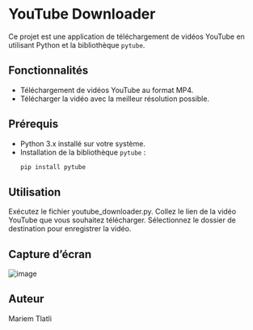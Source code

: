 # YouTube Downloader

Ce projet est une application de téléchargement de vidéos YouTube en utilisant Python et la bibliothèque `pytube`.

## Fonctionnalités

- Téléchargement de vidéos YouTube au format MP4.
- Télécharger la vidéo avec la meilleur résolution possible.

## Prérequis

- Python 3.x installé sur votre système.
- Installation de la bibliothèque `pytube` :
  ```bash
  pip install pytube
  
## Utilisation

Exécutez le fichier youtube_downloader.py.
Collez le lien de la vidéo YouTube que vous souhaitez télécharger.
Sélectionnez le dossier de destination pour enregistrer la vidéo.

## Capture d’écran

![image](https://github.com/MariemTlatli/myProjects/assets/127855946/94e5389c-904c-49e1-8c97-bcfd62ef8dd5)

## Auteur 
Mariem Tlatli
